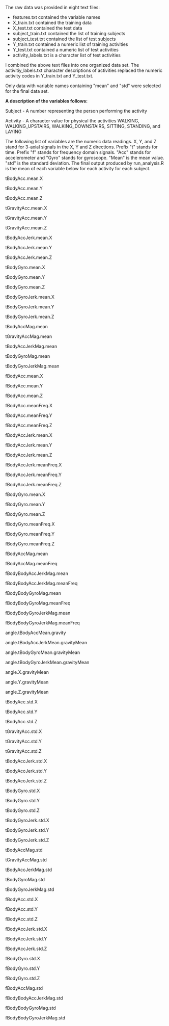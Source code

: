 The raw data was provided in eight text files:

* features.txt contained the variable names
* X_train.txt contained the training data
* X_test.txt contained the test data
* subject_train.txt contained the list of training subjects
* subject_test.txt contained the list of test subjects
* Y_train.txt contained a numeric list of training activities
* Y_test.txt contained a numeric list of test activities
* activity_labels.txt is a character list of test activities

I combined the above text files into one organized data set. The activitiy_labels.txt character descriptions of activities replaced the numeric activity codes in Y_train.txt and Y_test.txt.

Only data with variable names containing "mean" and "std" were selected for the final data set.

**A description of the variables follows:**

Subject - A number representing the person performing the activity

Activity - A character value for physical the activities WALKING, WALKING_UPSTAIRS, WALKING_DOWNSTAIRS, SITTING, STANDING, and LAYING

The following list of variables are the numeric data readings.  X, Y, and Z stand for 3-axial signals in the X, Y and Z directions. Prefix "t" stands for time. Prefix "f" stands for frequency domain signals. "Acc" stands for accelerometer and "Gyro" stands for gyroscope. "Mean" is the mean value. "std" is the standard deviation. The final output produced by run_analysis.R is the mean of each variable below for each activity for each subject.

tBodyAcc.mean.X

tBodyAcc.mean.Y

tBodyAcc.mean.Z

tGravityAcc.mean.X

tGravityAcc.mean.Y

tGravityAcc.mean.Z

tBodyAccJerk.mean.X

tBodyAccJerk.mean.Y

tBodyAccJerk.mean.Z

tBodyGyro.mean.X

tBodyGyro.mean.Y

tBodyGyro.mean.Z

tBodyGyroJerk.mean.X

tBodyGyroJerk.mean.Y

tBodyGyroJerk.mean.Z

tBodyAccMag.mean

tGravityAccMag.mean

tBodyAccJerkMag.mean

tBodyGyroMag.mean

tBodyGyroJerkMag.mean

fBodyAcc.mean.X

fBodyAcc.mean.Y

fBodyAcc.mean.Z

fBodyAcc.meanFreq.X

fBodyAcc.meanFreq.Y

fBodyAcc.meanFreq.Z

fBodyAccJerk.mean.X

fBodyAccJerk.mean.Y

fBodyAccJerk.mean.Z

fBodyAccJerk.meanFreq.X

fBodyAccJerk.meanFreq.Y

fBodyAccJerk.meanFreq.Z

fBodyGyro.mean.X

fBodyGyro.mean.Y

fBodyGyro.mean.Z

fBodyGyro.meanFreq.X

fBodyGyro.meanFreq.Y

fBodyGyro.meanFreq.Z

fBodyAccMag.mean

fBodyAccMag.meanFreq

fBodyBodyAccJerkMag.mean

fBodyBodyAccJerkMag.meanFreq

fBodyBodyGyroMag.mean

fBodyBodyGyroMag.meanFreq

fBodyBodyGyroJerkMag.mean

fBodyBodyGyroJerkMag.meanFreq

angle.tBodyAccMean.gravity

angle.tBodyAccJerkMean.gravityMean

angle.tBodyGyroMean.gravityMean

angle.tBodyGyroJerkMean.gravityMean

angle.X.gravityMean

angle.Y.gravityMean

angle.Z.gravityMean

tBodyAcc.std.X

tBodyAcc.std.Y

tBodyAcc.std.Z

tGravityAcc.std.X

tGravityAcc.std.Y

tGravityAcc.std.Z

tBodyAccJerk.std.X

tBodyAccJerk.std.Y

tBodyAccJerk.std.Z

tBodyGyro.std.X

tBodyGyro.std.Y

tBodyGyro.std.Z

tBodyGyroJerk.std.X

tBodyGyroJerk.std.Y

tBodyGyroJerk.std.Z

tBodyAccMag.std

tGravityAccMag.std

tBodyAccJerkMag.std

tBodyGyroMag.std

tBodyGyroJerkMag.std

fBodyAcc.std.X

fBodyAcc.std.Y

fBodyAcc.std.Z

fBodyAccJerk.std.X

fBodyAccJerk.std.Y

fBodyAccJerk.std.Z

fBodyGyro.std.X

fBodyGyro.std.Y

fBodyGyro.std.Z

fBodyAccMag.std

fBodyBodyAccJerkMag.std

fBodyBodyGyroMag.std

fBodyBodyGyroJerkMag.std
